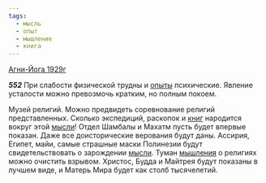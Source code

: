 ```yaml
---
tags:
  - мысль
  - опыт
  - мышление
  - книга
---
```


[Агни-Йога 1929г](/agni/1929)

___552___
При слабости физической трудны и [опыты](/tag/#опыт) психические. Явление усталости можно превозмочь кратким, но полным покоем.   

Музей религий. Можно предвидеть соревнование религий представленных. Сколько экспедиций, раскопок и [книг](/tag/#книга) народится вокруг этой [мысли](/tag/#мысль)! Отдел Шамбалы и Махатм пусть будет впервые показан. Даже все доисторические верования будут даны. Ассирия, Египет, майи, самые страшные маски Полинезии будут свидетельствовать о зарождении [мысли](/tag/#мысль). Туман [мышления](/tag/#мышление) о религиях можно очистить взрывом. Христос, Будда и Майтрея будут показаны в лучшем виде, и Матерь Мира будет как столб тысячелетий.